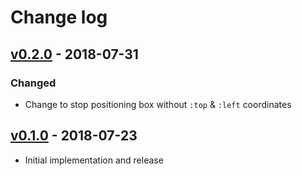 # Change log

## [v0.2.0] - 2018-07-31

### Changed
* Change to stop positioning box without `:top` & `:left` coordinates

## [v0.1.0] - 2018-07-23

* Initial implementation and release

[v0.2.0]: https://github.com/piotrmurach/tty-box/compare/v0.1.0...v0.2.0
[v0.1.0]: https://github.com/piotrmurach/tty-box/compare/v0.1.0
